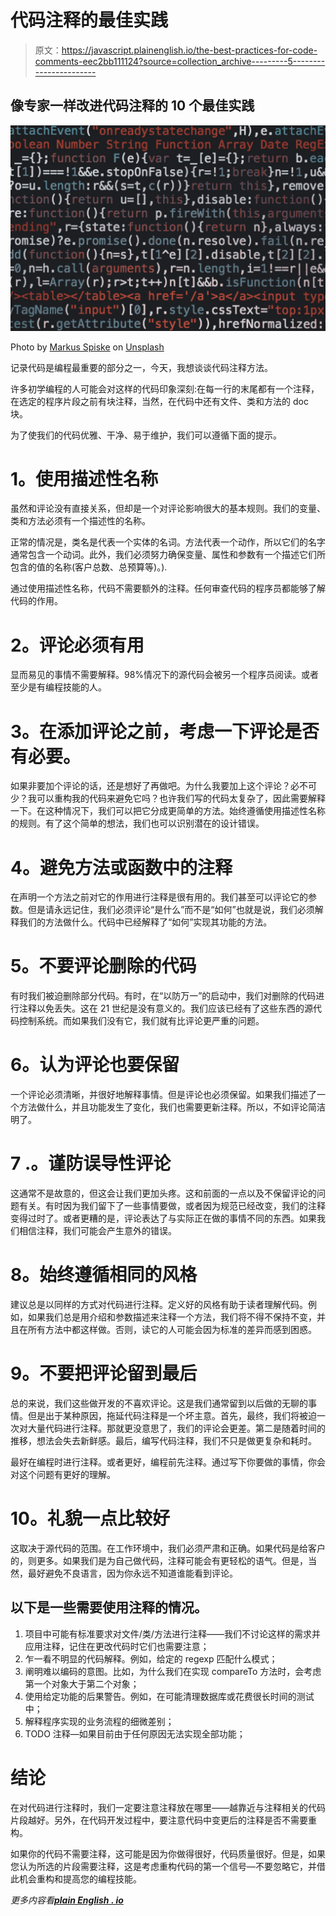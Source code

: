# 代码注释的最佳实践

> 原文：<https://javascript.plainenglish.io/the-best-practices-for-code-comments-eec2bb111124?source=collection_archive---------5----------------------->

## 像专家一样改进代码注释的 10 个最佳实践

![](img/aadc1c39b290aabdfc9a49dbc062ca7f.png)

Photo by [Markus Spiske](https://unsplash.com/@markusspiske?utm_source=medium&utm_medium=referral) on [Unsplash](https://unsplash.com?utm_source=medium&utm_medium=referral)

记录代码是编程最重要的部分之一，今天，我想谈谈代码注释方法。

许多初学编程的人可能会对这样的代码印象深刻:在每一行的末尾都有一个注释，在选定的程序片段之前有块注释，当然，在代码中还有文件、类和方法的 doc 块。

为了使我们的代码优雅、干净、易于维护，我们可以遵循下面的提示。

# **1。使用描述性名称**

虽然和评论没有直接关系，但却是一个对评论影响很大的基本规则。我们的变量、类和方法必须有一个描述性的名称。

正常的情况是，类名是代表一个实体的名词。方法代表一个动作，所以它们的名字通常包含一个动词。此外，我们必须努力确保变量、属性和参数有一个描述它们所包含的值的名称(客户总数、总预算等)。).

通过使用描述性名称，代码不需要额外的注释。任何审查代码的程序员都能够了解代码的作用。

# **2。评论必须有用**

显而易见的事情不需要解释。98%情况下的源代码会被另一个程序员阅读。或者至少是有编程技能的人。

# **3。在添加评论之前，考虑一下评论是否有必要。**

如果非要加个评论的话，还是想好了再做吧。为什么我要加上这个评论？必不可少？我可以重构我的代码来避免它吗？也许我们写的代码太复杂了，因此需要解释一下。在这种情况下，我们可以把它分成更简单的方法。始终遵循使用描述性名称的规则。有了这个简单的想法，我们也可以识别潜在的设计错误。

# **4。避免方法或函数中的注释**

在声明一个方法之前对它的作用进行注释是很有用的。我们甚至可以评论它的参数。但是请永远记住，我们必须评论“是什么”而不是“如何”也就是说，我们必须解释我们的方法做什么。代码中已经解释了“如何”实现其功能的方法。

# **5。不要评论删除的代码**

有时我们被迫删除部分代码。有时，在“以防万一”的启动中，我们对删除的代码进行注释以免丢失。这在 21 世纪是没有意义的。我们应该已经有了这些东西的源代码控制系统。而如果我们没有它，我们就有比评论更严重的问题。

# **6。认为评论也要保留**

一个评论必须清晰，并很好地解释事情。但是评论也必须保留。如果我们描述了一个方法做什么，并且功能发生了变化，我们也需要更新注释。所以，不如评论简洁明了。

# 7 .**。谨防误导性评论**

这通常不是故意的，但这会让我们更加头疼。这和前面的一点以及不保留评论的问题有关。有时因为我们留下了一些事情要做，或者因为规范已经改变，我们的注释变得过时了。或者更糟的是，评论表达了与实际正在做的事情不同的东西。如果我们相信注释，我们可能会产生意外的错误。

# **8。始终遵循相同的风格**

建议总是以同样的方式对代码进行注释。定义好的风格有助于读者理解代码。例如，如果我们总是用介绍和参数描述来注释一个方法，我们将不得不保持不变，并且在所有方法中都这样做。否则，读它的人可能会因为标准的差异而感到困惑。

# **9。不要把评论留到最后**

总的来说，我们这些做开发的不喜欢评论。这是我们通常留到以后做的无聊的事情。但是出于某种原因，拖延代码注释是一个坏主意。首先，最终，我们将被迫一次对大量代码进行注释。那就更没意思了，我们的评论会更差。第二是随着时间的推移，想法会失去新鲜感。最后，编写代码注释，我们不只是做更复杂和耗时。

最好在编程时进行注释。或者更好，编程前先注释。通过写下你要做的事情，你会对这个问题有更好的理解。

# 10。礼貌一点比较好

这取决于源代码的范围。在工作环境中，我们必须严肃和正确。如果代码是给客户的，则更多。如果我们是为自己做代码，注释可能会有更轻松的语气。但是，当然，最好避免不良语言，因为你永远不知道谁能看到评论。

## 以下是一些需要使用注释的情况。

1.  项目中可能有标准要求对文件/类/方法进行注释——我们不讨论这样的需求并应用注释，记住在更改代码时它们也需要注意；
2.  乍一看不明显的代码解释。例如，给定的 regexp 匹配什么模式；
3.  阐明难以编码的意图。比如，为什么我们在实现 compareTo 方法时，会考虑第一个对象大于第二个对象；
4.  使用给定功能的后果警告。例如，在可能清理数据库或花费很长时间的测试中；
5.  解释程序实现的业务流程的细微差别；
6.  TODO 注释—如果目前由于任何原因无法实现全部功能；

# 结论

在对代码进行注释时，我们一定要注意注释放在哪里——越靠近与注释相关的代码片段越好。另外，在代码开发过程中，要注意代码中变更后的注释是否不需要重构。

如果你的代码不需要注释，这可能是因为你做得很好，代码质量很好。但是，如果您认为所选的片段需要注释，这是考虑重构代码的第一个信号—不要忽略它，并借此机会重构和提高您的编程技能。

*更多内容看*[***plain English . io***](http://plainenglish.io)